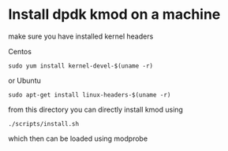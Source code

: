 # Install dpdk kmod on a machine

make sure you have installed kernel headers

Centos
  ~~~
  sudo yum install kernel-devel-$(uname -r)
  ~~~
or
Ubuntu
  ~~~
  sudo apt-get install linux-headers-$(uname -r)
  ~~~

from this directory you can directly install kmod using
  ~~~
  ./scripts/install.sh
  ~~~
which then can be loaded using modprobe
